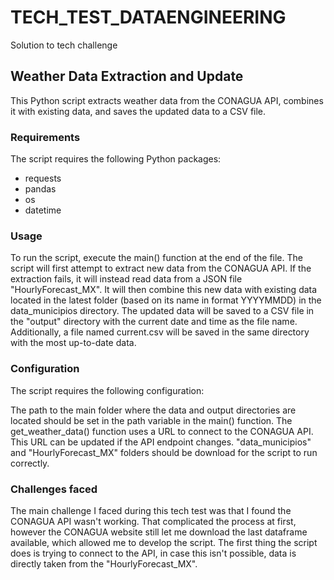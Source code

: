 # TECH_TEST_DATAENGINEERING
Solution to tech challenge

## Weather Data Extraction and Update
This Python script extracts weather data from the CONAGUA API, combines it with existing data, and saves the updated data to a CSV file.

### Requirements
The script requires the following Python packages:

* requests
* pandas
* os
* datetime

### Usage
To run the script, execute the main() function at the end of the file. The script will first attempt to extract new data from the CONAGUA API. If the extraction fails, it will instead read data from a JSON file "HourlyForecast_MX". It will then combine this new data with existing data located in the latest folder (based on its name in format YYYYMMDD) in the data_municipios directory. The updated data will be saved to a CSV file in the "output" directory with the current date and time as the file name. Additionally, a file named current.csv will be saved in the same directory with the most up-to-date data.

### Configuration
The script requires the following configuration:

The path to the main folder where the data and output directories are located should be set in the path variable in the main() function.
The get_weather_data() function uses a URL to connect to the CONAGUA API. This URL can be updated if the API endpoint changes.
"data_municipios" and "HourlyForecast_MX" folders should be download for the script to run correctly.

### Challenges faced
The main challenge I faced during this tech test was that I found the CONAGUA API wasn't working. That complicated the process at first, however the CONAGUA website still let me download the last dataframe available, which allowed me to develop the script. The first thing the script does is trying to connect to the API, in case this isn't possible, data is directly taken from the "HourlyForecast_MX".

